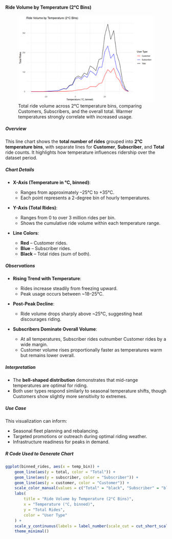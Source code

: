 #### Ride Volume by Temperature (2°C Bins)

<figure class="float-right">
  <a href="../images/Ride_Volume_by_Temp_2_bin.png" target="_blank" title="Select image to open full sized chart">
    <img src="../images/thumbnails/Ride_Volume_by_Temp_2_bin.png" alt="Line plot showing total rides across binned temperature ranges, with separate lines for Customer, Subscriber, and Total ride counts.">
  </a>
  <figcaption>
    Total ride volume across 2°C temperature bins, comparing Customers, Subscribers, and the overall total. Warmer temperatures strongly correlate with increased usage.
  </figcaption>
</figure>

##### Overview

This line chart shows the **total number of rides** grouped into **2°C temperature bins**, with separate lines for **Customer**, **Subscriber**, and **Total** ride counts. It highlights how temperature influences ridership over the dataset period.

##### Chart Details

- **X-Axis (Temperature in °C, binned)**:
  - Ranges from approximately –25°C to +35°C.
  - Each point represents a 2-degree bin of hourly temperatures.

- **Y-Axis (Total Rides)**:
  - Ranges from 0 to over 3 million rides per bin.
  - Shows the cumulative ride volume within each temperature range.

- **Line Colors**:
  - **Red** – Customer rides.
  - **Blue** – Subscriber rides.
  - **Black** – Total rides (sum of both).

##### Observations

- **Rising Trend with Temperature**:
  - Rides increase steadily from freezing upward.
  - Peak usage occurs between ~18–25°C.
  
- **Post-Peak Decline**:
  - Ride volume drops sharply above ~25°C, suggesting heat discourages riding.

- **Subscribers Dominate Overall Volume**:
  - At all temperatures, Subscriber rides outnumber Customer rides by a wide margin.
  - Customer volume rises proportionally faster as temperatures warm but remains lower overall.

##### Interpretation

- The **bell-shaped distribution** demonstrates that mid-range temperatures are optimal for riding.
- Both user types respond similarly to seasonal temperature shifts, though Customers show slightly more sensitivity to extremes.

##### Use Case

This visualization can inform:
- Seasonal fleet planning and rebalancing.
- Targeted promotions or outreach during optimal riding weather.
- Infrastructure readiness for peaks in demand.

##### R Code Used to Generate Chart

```r
ggplot(binned_rides, aes(x = temp_bin)) +
    geom_line(aes(y = total, color = "Total")) +
    geom_line(aes(y = subscriber, color = "Subscriber")) +
    geom_line(aes(y = customer, color = "Customer")) +
    scale_color_manual(values = c("Total" = "black", "Subscriber" = "blue", "Customer" = "red")) +
    labs(
        title = "Ride Volume by Temperature (2°C Bins)",
        x = "Temperature (°C, binned)",
        y = "Total Rides",
        color = "User Type"
    ) +
    scale_y_continuous(labels = label_number(scale_cut = cut_short_scale())) +
    theme_minimal()
```
<br style="clear: both;"></br>


